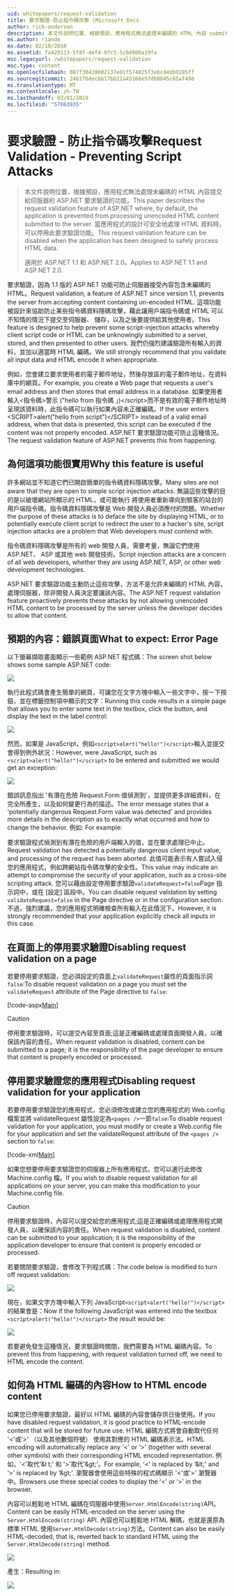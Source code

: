 ```yaml
---
uid: whitepapers/request-validation
title: 要求驗證-防止指令碼攻擊 |Microsoft Docs
author: rick-anderson
description: 本文件說明位置，根據預設，應用程式無法處理未編碼的 HTML 內容 submitt 的 ASP.NET 要求驗證的功能...
ms.author: riande
ms.date: 02/10/2010
ms.assetid: fa429113-5f8f-4ef4-97c5-5c04900a19fa
msc.legacyurl: /whitepapers/request-validation
msc.type: content
ms.openlocfilehash: 087f30428602137e01f574825f3ebcd4db9285ff
ms.sourcegitcommit: 24b1f6decbb17bb22a45166e5fdb0845c65af498
ms.translationtype: MT
ms.contentlocale: zh-TW
ms.lasthandoff: 03/01/2019
ms.locfileid: "57063935"
---
```

<a name="request-validation---preventing-script-attacks"></a><span data-ttu-id="beba9-103">要求驗證 - 防止指令碼攻擊</span><span class="sxs-lookup"><span data-stu-id="beba9-103">Request Validation - Preventing Script Attacks</span></span>
====================
> <span data-ttu-id="beba9-104">本文件說明位置，根據預設，應用程式無法處理未編碼的 HTML 內容提交給伺服器的 ASP.NET 要求驗證的功能。</span><span class="sxs-lookup"><span data-stu-id="beba9-104">This paper describes the request validation feature of ASP.NET where, by default, the application is prevented from processing unencoded HTML content submitted to the server.</span></span> <span data-ttu-id="beba9-105">當應用程式的設計可安全地處理 HTML 資料時，可以停用此要求驗證功能。</span><span class="sxs-lookup"><span data-stu-id="beba9-105">This request validation feature can be disabled when the application has been designed to safely process HTML data.</span></span>
> 
> <span data-ttu-id="beba9-106">適用於 ASP.NET 1.1 和 ASP.NET 2.0。</span><span class="sxs-lookup"><span data-stu-id="beba9-106">Applies to ASP.NET 1.1 and ASP.NET 2.0.</span></span>


<span data-ttu-id="beba9-107">要求驗證，因為 1.1 版的 ASP.NET 功能可防止伺服器接受內容包含未編碼的 HTML。</span><span class="sxs-lookup"><span data-stu-id="beba9-107">Request validation, a feature of ASP.NET since version 1.1, prevents the server from accepting content containing un-encoded HTML.</span></span> <span data-ttu-id="beba9-108">這項功能被設計來協助防止某些指令碼資料隱碼攻擊，藉此讓用戶端指令碼或 HTML 可以不知情的情況下提交至伺服器、 儲存，以及之後要提供給其他使用者。</span><span class="sxs-lookup"><span data-stu-id="beba9-108">This feature is designed to help prevent some script-injection attacks whereby client script code or HTML can be unknowingly submitted to a server, stored, and then presented to other users.</span></span> <span data-ttu-id="beba9-109">我們仍強烈建議驗證所有輸入的資料，並加以適當時 HTML 編碼。</span><span class="sxs-lookup"><span data-stu-id="beba9-109">We still strongly recommend that you validate all input data and HTML encode it when appropriate.</span></span>

<span data-ttu-id="beba9-110">例如，您會建立要求使用者的電子郵件地址，然後存放區的電子郵件地址，在資料庫中的網頁。</span><span class="sxs-lookup"><span data-stu-id="beba9-110">For example, you create a Web page that requests a user's email address and then stores that email address in a database.</span></span> <span data-ttu-id="beba9-111">如果使用者輸入&lt;指令碼&gt;警示 ("hello from 指令碼 」)&lt;/script&gt;而不是有效的電子郵件地址時呈現該資料時，此指令碼可以執行如果內容未正確編碼。</span><span class="sxs-lookup"><span data-stu-id="beba9-111">If the user enters &lt;SCRIPT&gt;alert("hello from script")&lt;/SCRIPT&gt; instead of a valid email address, when that data is presented, this script can be executed if the content was not properly encoded.</span></span> <span data-ttu-id="beba9-112">ASP.NET 要求驗證功能可防止這種情況。</span><span class="sxs-lookup"><span data-stu-id="beba9-112">The request validation feature of ASP.NET prevents this from happening.</span></span>

## <a name="why-this-feature-is-useful"></a><span data-ttu-id="beba9-113">為何這項功能很實用</span><span class="sxs-lookup"><span data-stu-id="beba9-113">Why this feature is useful</span></span>

<span data-ttu-id="beba9-114">許多網站並不知道它們已開啟簡單的指令碼資料隱碼攻擊。</span><span class="sxs-lookup"><span data-stu-id="beba9-114">Many sites are not aware that they are open to simple script injection attacks.</span></span> <span data-ttu-id="beba9-115">無論這些攻擊的目的是以破壞網站所顯示的 HTML，或可能執行 將使用者重新導向到駭客的站台的用戶端指令碼，指令碼資料隱碼攻擊是 Web 開發人員必須應付的問題。</span><span class="sxs-lookup"><span data-stu-id="beba9-115">Whether the purpose of these attacks is to deface the site by displaying HTML, or to potentially execute client script to redirect the user to a hacker's site, script injection attacks are a problem that Web developers must contend with.</span></span>

<span data-ttu-id="beba9-116">指令碼資料隱碼攻擊是所有的 web 開發人員，需要考量，無論它們使用 ASP.NET、 ASP 或其他 web 開發技術。</span><span class="sxs-lookup"><span data-stu-id="beba9-116">Script injection attacks are a concern of all web developers, whether they are using ASP.NET, ASP, or other web development technologies.</span></span>

<span data-ttu-id="beba9-117">ASP.NET 要求驗證功能主動防止這些攻擊，方法不是允許未編碼的 HTML 內容，處理伺服器，除非開發人員決定要讓該內容。</span><span class="sxs-lookup"><span data-stu-id="beba9-117">The ASP.NET request validation feature proactively prevents these attacks by not allowing unencoded HTML content to be processed by the server unless the developer decides to allow that content.</span></span>

## <a name="what-to-expect-error-page"></a><span data-ttu-id="beba9-118">預期的內容：錯誤頁面</span><span class="sxs-lookup"><span data-stu-id="beba9-118">What to expect: Error Page</span></span>

<span data-ttu-id="beba9-119">以下螢幕擷取畫面顯示一些範例 ASP.NET 程式碼：</span><span class="sxs-lookup"><span data-stu-id="beba9-119">The screen shot below shows some sample ASP.NET code:</span></span>

![](request-validation/_static/image1.png)

<span data-ttu-id="beba9-120">執行此程式碼會產生簡單的網頁，可讓您在文字方塊中輸入一些文字中，按一下按鈕，並在標籤控制項中顯示的文字：</span><span class="sxs-lookup"><span data-stu-id="beba9-120">Running this code results in a simple page that allows you to enter some text in the textbox, click the button, and display the text in the label control:</span></span>

![](request-validation/_static/image2.png)

<span data-ttu-id="beba9-121">然而，如果是 JavaScript，例如`<script>alert("hello!")</script>`輸入並提交會得到例外狀況：</span><span class="sxs-lookup"><span data-stu-id="beba9-121">However, were JavaScript, such as `<script>alert("hello!")</script>` to be entered and submitted we would get an exception:</span></span>

![](request-validation/_static/image3.png)

<span data-ttu-id="beba9-122">錯誤訊息指出 '有潛在危險 Request.Form 值偵測到'，並提供更多詳細資料，在完全所產生，以及如何變更行為的描述。</span><span class="sxs-lookup"><span data-stu-id="beba9-122">The error message states that a 'potentially dangerous Request.Form value was detected' and provides more details in the description as to exactly what occurred and how to change the behavior.</span></span> <span data-ttu-id="beba9-123">例如: </span><span class="sxs-lookup"><span data-stu-id="beba9-123">For example:</span></span>

<span data-ttu-id="beba9-124">要求驗證程式偵測到有潛在危險的用戶端輸入的值，並在要求處理已中止。</span><span class="sxs-lookup"><span data-stu-id="beba9-124">Request validation has detected a potentially dangerous client input value, and processing of the request has been aborted.</span></span> <span data-ttu-id="beba9-125">此值可能表示有人嘗試入侵您的應用程式，例如跨網站指令碼攻擊的安全性。</span><span class="sxs-lookup"><span data-stu-id="beba9-125">This value may indicate an attempt to compromise the security of your application, such as a cross-site scripting attack.</span></span> <span data-ttu-id="beba9-126">您可以藉由設定停用要求驗證`validateRequest=false`Page 指示詞中，或在 [設定] 區段中。</span><span class="sxs-lookup"><span data-stu-id="beba9-126">You can disable request validation by setting `validateRequest=false` in the Page directive or in the configuration section.</span></span> <span data-ttu-id="beba9-127">不過，強烈建議，您的應用程式明確檢查所有輸入在此情況下。</span><span class="sxs-lookup"><span data-stu-id="beba9-127">However, it is strongly recommended that your application explicitly check all inputs in this case.</span></span>

## <a name="disabling-request-validation-on-a-page"></a><span data-ttu-id="beba9-128">在頁面上的停用要求驗證</span><span class="sxs-lookup"><span data-stu-id="beba9-128">Disabling request validation on a page</span></span>

<span data-ttu-id="beba9-129">若要停用要求驗證，您必須設定的頁面上`validateRequest`屬性的頁面指示詞`false`:</span><span class="sxs-lookup"><span data-stu-id="beba9-129">To disable request validation on a page you must set the `validateRequest` attribute of the Page directive to `false`:</span></span>

[!code-aspx[Main](request-validation/samples/sample1.aspx)]

> [!CAUTION]
> <span data-ttu-id="beba9-130">停用要求驗證時，可以提交內容至頁面;這是正確編碼或處理頁面開發人員，以確保該內容的責任。</span><span class="sxs-lookup"><span data-stu-id="beba9-130">When request validation is disabled, content can be submitted to a page; it is the responsibility of the page developer to ensure that content is properly encoded or processed.</span></span>

## <a name="disabling-request-validation-for-your-application"></a><span data-ttu-id="beba9-131">停用要求驗證您的應用程式</span><span class="sxs-lookup"><span data-stu-id="beba9-131">Disabling request validation for your application</span></span>

<span data-ttu-id="beba9-132">若要停用要求驗證您的應用程式，您必須修改或建立您的應用程式的 Web.config 檔案並將 validateRequest 屬性設定為`<pages />`一節`false`:</span><span class="sxs-lookup"><span data-stu-id="beba9-132">To disable request validation for your application, you must modify or create a Web.config file for your application and set the validateRequest attribute of the `<pages />` section to `false`:</span></span>

[!code-xml[Main](request-validation/samples/sample2.xml)]

<span data-ttu-id="beba9-133">如果您想要停用要求驗證您的伺服器上所有應用程式，您可以進行此修改 Machine.config 檔。</span><span class="sxs-lookup"><span data-stu-id="beba9-133">If you wish to disable request validation for all applications on your server, you can make this modification to your Machine.config file.</span></span>

> [!CAUTION]
> <span data-ttu-id="beba9-134">停用要求驗證時，內容可以提交給您的應用程式;這是正確編碼或處理應用程式開發人員，以確保該內容的責任。</span><span class="sxs-lookup"><span data-stu-id="beba9-134">When request validation is disabled, content can be submitted to your application; it is the responsibility of the application developer to ensure that content is properly encoded or processed.</span></span>

<span data-ttu-id="beba9-135">若要關閉要求驗證，會修改下列程式碼：</span><span class="sxs-lookup"><span data-stu-id="beba9-135">The code below is modified to turn off request validation:</span></span>

![](request-validation/_static/image4.png)

<span data-ttu-id="beba9-136">現在，如果文字方塊中輸入下列 JavaScript`<script>alert("hello!")</script>`的結果會是：</span><span class="sxs-lookup"><span data-stu-id="beba9-136">Now if the following JavaScript was entered into the textbox `<script>alert("hello!")</script>` the result would be:</span></span>

![](request-validation/_static/image5.png)

<span data-ttu-id="beba9-137">若要避免發生這種情況，要求驗證時關閉，我們需要為 HTML 編碼內容。</span><span class="sxs-lookup"><span data-stu-id="beba9-137">To prevent this from happening, with request validation turned off, we need to HTML encode the content.</span></span>

## <a name="how-to-html-encode-content"></a><span data-ttu-id="beba9-138">如何為 HTML 編碼的內容</span><span class="sxs-lookup"><span data-stu-id="beba9-138">How to HTML encode content</span></span>

<span data-ttu-id="beba9-139">如果您已停用要求驗證，最好以 HTML 編碼的內容會儲存供日後使用。</span><span class="sxs-lookup"><span data-stu-id="beba9-139">If you have disabled request validation, it is good practice to HTML-encode content that will be stored for future use.</span></span> <span data-ttu-id="beba9-140">HTML 編碼方式將會自動取代任何 '&lt;'或'&gt;' （以及其他數個符號） 使用其對應的 HTML 編碼表示法。</span><span class="sxs-lookup"><span data-stu-id="beba9-140">HTML encoding will automatically replace any ‘&lt;' or ‘&gt;' (together with several other symbols) with their corresponding HTML encoded representation.</span></span> <span data-ttu-id="beba9-141">例如，'&lt;'取代'&amp;l t;' 和 '&gt;'取代'&amp;gt;'。</span><span class="sxs-lookup"><span data-stu-id="beba9-141">For example, ‘&lt;' is replaced by ‘&amp;lt;' and ‘&gt;' is replaced by ‘&amp;gt;'.</span></span> <span data-ttu-id="beba9-142">瀏覽器會使用這些特殊的程式碼顯示 '&lt;'或'&gt;' 瀏覽器中。</span><span class="sxs-lookup"><span data-stu-id="beba9-142">Browsers use these special codes to display the ‘&lt;' or ‘&gt;' in the browser.</span></span>

<span data-ttu-id="beba9-143">內容可以輕鬆地 HTML 編碼在伺服器中使用`Server.HtmlEncode(string)`API。</span><span class="sxs-lookup"><span data-stu-id="beba9-143">Content can be easily HTML-encoded on the server using the `Server.HtmlEncode(string)` API.</span></span> <span data-ttu-id="beba9-144">內容也可以輕鬆地 HTML 解碼，也就是還原為標準 HTML 使用`Server.HtmlDecode(string)`方法。</span><span class="sxs-lookup"><span data-stu-id="beba9-144">Content can also be easily HTML-decoded, that is, reverted back to standard HTML using the `Server.HtmlDecode(string)` method.</span></span>

![](request-validation/_static/image6.png)

<span data-ttu-id="beba9-145">產生：</span><span class="sxs-lookup"><span data-stu-id="beba9-145">Resulting in:</span></span>

![](request-validation/_static/image7.png)
